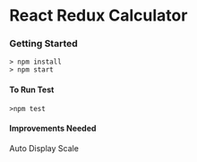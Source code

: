 # React Redux Calculator


### Getting Started


```
> npm install
> npm start
```

#### To Run Test
```
>npm test
```


#### Improvements Needed
Auto Display Scale